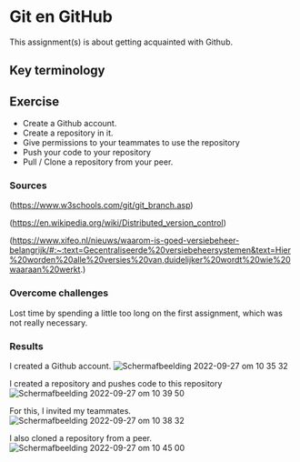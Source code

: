 # Git en GitHub
This assignment(s) is about getting acquainted with Github.

## Key terminology

## Exercise
- Create a Github account.
- Create a repository in it. 
- Give permissions to your teammates to use the repository
- Push your code to your repository
- Pull / Clone a repository from your peer.

### Sources
(https://www.w3schools.com/git/git_branch.asp)

(https://en.wikipedia.org/wiki/Distributed_version_control)

(https://www.xifeo.nl/nieuws/waarom-is-goed-versiebeheer-belangrijk/#:~:text=Gecentraliseerde%20versiebeheersystemen&text=Hier%20worden%20alle%20versies%20van,duidelijker%20wordt%20wie%20waaraan%20werkt.)

### Overcome challenges
Lost time by spending a little too long on the first assignment, which was not really necessary.

### Results
I created a Github account.
![Schermafbeelding 2022-09-27 om 10 35 32](https://user-images.githubusercontent.com/107840904/192485965-04edc7a9-b01b-43e6-9add-8b18f5935c95.png)

I created a repository and pushes code to this repository
![Schermafbeelding 2022-09-27 om 10 39 50](https://user-images.githubusercontent.com/107840904/192486034-62388f7a-5e95-4890-830d-1efd2f94eda1.png)

For this, I invited my teammates. 
![Schermafbeelding 2022-09-27 om 10 38 32](https://user-images.githubusercontent.com/107840904/192486103-eff0c175-ff4c-413f-b1dc-44067381b107.png)

I also cloned a repository from a peer.
![Schermafbeelding 2022-09-27 om 10 45 00](https://user-images.githubusercontent.com/107840904/192486826-579a9bee-47c4-4848-86c0-2445fb384fae.png)

